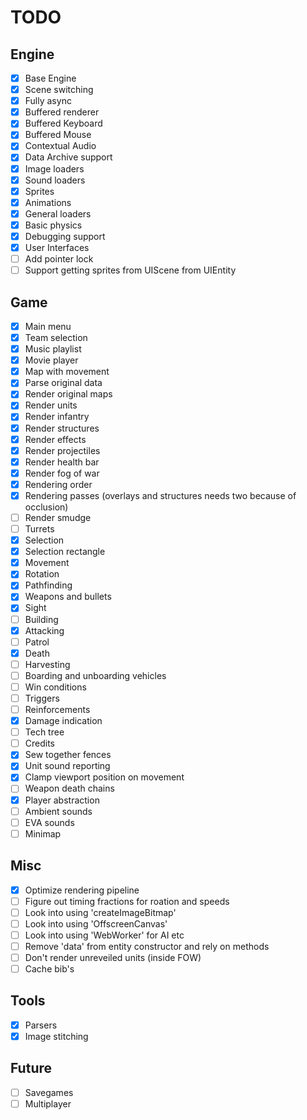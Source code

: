 # TODO

## Engine

- [x] Base Engine
- [x] Scene switching
- [x] Fully async
- [x] Buffered renderer
- [x] Buffered Keyboard
- [x] Buffered Mouse
- [x] Contextual Audio
- [x] Data Archive support
- [x] Image loaders
- [x] Sound loaders
- [x] Sprites
- [x] Animations
- [x] General loaders
- [x] Basic physics
- [x] Debugging support
- [x] User Interfaces
- [ ] Add pointer lock
- [ ] Support getting sprites from UIScene from UIEntity

## Game

- [x] Main menu
- [x] Team selection
- [x] Music playlist
- [x] Movie player
- [x] Map with movement
- [x] Parse original data
- [x] Render original maps
- [x] Render units
- [x] Render infantry
- [x] Render structures
- [x] Render effects
- [x] Render projectiles
- [x] Render health bar
- [x] Render fog of war
- [x] Rendering order
- [x] Rendering passes (overlays and structures needs two because of occlusion)
- [ ] Render smudge
- [ ] Turrets
- [x] Selection
- [x] Selection rectangle
- [x] Movement
- [x] Rotation
- [x] Pathfinding
- [x] Weapons and bullets
- [x] Sight
- [ ] Building
- [x] Attacking
- [ ] Patrol
- [x] Death
- [ ] Harvesting
- [ ] Boarding and unboarding vehicles
- [ ] Win conditions
- [ ] Triggers
- [ ] Reinforcements
- [x] Damage indication
- [ ] Tech tree
- [ ] Credits
- [x] Sew together fences
- [x] Unit sound reporting
- [x] Clamp viewport position on movement
- [ ] Weapon death chains
- [x] Player abstraction
- [ ] Ambient sounds
- [ ] EVA sounds
- [ ] Minimap

## Misc

- [x] Optimize rendering pipeline
- [ ] Figure out timing fractions for roation and speeds
- [ ] Look into using 'createImageBitmap'
- [ ] Look into using 'OffscreenCanvas'
- [ ] Look into using 'WebWorker' for AI etc
- [ ] Remove 'data' from entity constructor and rely on methods
- [ ] Don't render unreveiled units (inside FOW)
- [ ] Cache bib's

## Tools

- [x] Parsers
- [x] Image stitching

## Future

- [ ] Savegames
- [ ] Multiplayer
